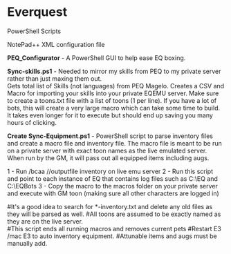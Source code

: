 # Everquest
PowerShell Scripts

NotePad++ XML configuration file

**PEQ_Configurator** - A PowerShell GUI to help ease EQ boxing.  

**Sync-skills.ps1** - Needed to mirror my skills from PEQ to my private server rather than just maxing them out.   
Gets total list of Skills (not languages) from PEQ Magelo. 
Creates a CSV and Macro for importing your skills into your private EQEMU server.
Make sure to create a toons.txt file with a list of toons (1 per line).
If you have a lot of bots, this will create a very large macro which can take some time to build.  It takes even longer for it to execute but should end up saving you many hours of clicking.

**Create Sync-Equipment.ps1** - PowerShell script to parse inventory files and create a macro file and inventory file.  The macro file is meant to be run on a private server with exact toon names as the live emulated server.  When run by the GM, it will pass out all equipped items including augs.  

1 - Run /bcaa //outputfile inventory on live emu server
2 - Run this script and point to each instance of EQ that contains log files such as C:\EQ and C:\EQBots
3 - Copy the macro to the macros folder on your private server and execute with GM toon (making sure all other characters are logged in)

#It's a good idea to search for *-inventory.txt and delete any old files as they will be parsed as well.
#All toons are assumed to be exactly named as they are on the live server.  
#This script ends all running macros and removes current pets
#Restart E3 /mac E3 to auto inventory equipment.
#Attunable items and augs must be manually add.
